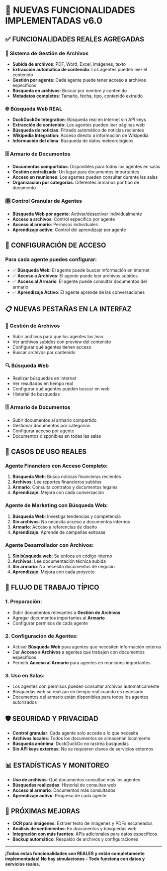 # 🚀 NUEVAS FUNCIONALIDADES IMPLEMENTADAS v6.0

## ✅ FUNCIONALIDADES REALES AGREGADAS

### 📁 **Sistema de Gestión de Archivos**
- **Subida de archivos**: PDF, Word, Excel, imágenes, texto
- **Extracción automática de contenido**: Los agentes pueden leer el contenido
- **Gestión por agente**: Cada agente puede tener acceso a archivos específicos
- **Búsqueda en archivos**: Buscar por nombre y contenido
- **Metadatos completos**: Tamaño, fecha, tipo, contenido extraído

### 🌐 **Búsqueda Web REAL**
- **DuckDuckGo Integration**: Búsqueda real en internet sin API keys
- **Extracción de contenido**: Los agentes pueden leer páginas web
- **Búsqueda de noticias**: Filtrado automático de noticias recientes
- **Wikipedia Integration**: Acceso directo a información de Wikipedia
- **Información del clima**: Búsqueda de datos meteorológicos

### 🗄️ **Armario de Documentos**
- **Documentos compartidos**: Disponibles para todos los agentes en salas
- **Gestión centralizada**: Un lugar para documentos importantes
- **Acceso en reuniones**: Los agentes pueden consultar durante las salas
- **Organización por categorías**: Diferentes armarios por tipo de documento

### 🎛️ **Control Granular de Agentes**
- **Búsqueda Web por agente**: Activar/desactivar individualmente
- **Acceso a archivos**: Control específico por agente
- **Acceso al armario**: Permisos individuales
- **Aprendizaje activo**: Control del aprendizaje por agente

## 🔧 **CONFIGURACIÓN DE ACCESO**

### **Para cada agente puedes configurar:**
- ✅ **Búsqueda Web**: El agente puede buscar información en internet
- ✅ **Acceso a Archivos**: El agente puede leer archivos subidos
- ✅ **Acceso al Armario**: El agente puede consultar documentos del armario
- ✅ **Aprendizaje Activo**: El agente aprende de las conversaciones

## 📋 **NUEVAS PESTAÑAS EN LA INTERFAZ**

### 📁 **Gestión de Archivos**
- Subir archivos para que los agentes los lean
- Ver archivos subidos con preview del contenido
- Configurar qué agentes tienen acceso
- Buscar archivos por contenido

### 🔍 **Búsqueda Web**
- Realizar búsquedas en internet
- Ver resultados en tiempo real
- Configurar qué agentes pueden buscar en web
- Historial de búsquedas

### 🗄️ **Armario de Documentos**
- Subir documentos al armario compartido
- Gestionar documentos por categorías
- Configurar acceso por agente
- Documentos disponibles en todas las salas

## 🎯 **CASOS DE USO REALES**

### **Agente Financiero con Acceso Completo:**
1. **Búsqueda Web**: Busca noticias financieras recientes
2. **Archivos**: Lee reportes financieros subidos
3. **Armario**: Consulta contratos y documentos legales
4. **Aprendizaje**: Mejora con cada conversación

### **Agente de Marketing con Búsqueda Web:**
1. **Búsqueda Web**: Investiga tendencias y competencia
2. **Sin archivos**: No necesita acceso a documentos internos
3. **Armario**: Acceso a referencias de diseño
4. **Aprendizaje**: Aprende de campañas exitosas

### **Agente Desarrollador con Archivos:**
1. **Sin búsqueda web**: Se enfoca en código interno
2. **Archivos**: Lee documentación técnica subida
3. **Sin armario**: No necesita documentos de negocio
4. **Aprendizaje**: Mejora con cada proyecto

## 🔄 **FLUJO DE TRABAJO TÍPICO**

### **1. Preparación:**
- Subir documentos relevantes a **Gestión de Archivos**
- Agregar documentos importantes al **Armario**
- Configurar permisos de cada agente

### **2. Configuración de Agentes:**
- Activar **Búsqueda Web** para agentes que necesiten información externa
- Dar **Acceso a Archivos** a agentes que trabajen con documentos específicos
- Permitir **Acceso al Armario** para agentes en reuniones importantes

### **3. Uso en Salas:**
- Los agentes con permisos pueden consultar archivos automáticamente
- Búsquedas web se realizan en tiempo real cuando es necesario
- Documentos del armario están disponibles para todos los agentes autorizados

## 🛡️ **SEGURIDAD Y PRIVACIDAD**

- **Control granular**: Cada agente solo accede a lo que necesita
- **Archivos locales**: Todos los documentos se almacenan localmente
- **Búsqueda anónima**: DuckDuckGo no rastrea búsquedas
- **Sin API keys externas**: No se requieren claves de servicios externos

## 📊 **ESTADÍSTICAS Y MONITOREO**

- **Uso de archivos**: Qué documentos consultan más los agentes
- **Búsquedas realizadas**: Historial de consultas web
- **Acceso al armario**: Documentos más consultados
- **Aprendizaje activo**: Progreso de cada agente

## 🚀 **PRÓXIMAS MEJORAS**

- **OCR para imágenes**: Extraer texto de imágenes y PDFs escaneados
- **Análisis de sentimientos**: En documentos y búsquedas web
- **Integración con más fuentes**: APIs adicionales para datos específicos
- **Backup automático**: Respaldo de archivos y configuraciones

---

**¡Todas estas funcionalidades son REALES y están completamente implementadas!**
**No hay simulaciones - Todo funciona con datos y servicios reales.**

